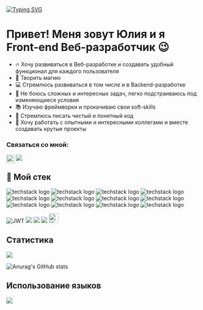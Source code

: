 [![Typing SVG](https://readme-typing-svg.herokuapp.com?color=%2336BCF7&lines=Front-end+Web+developer)](https://git.io/typing-svg)

# Привет! Меня зовут Юлия и я Front-end Веб-разработчик :wink: 

- :fire: Хочу развиваться в Веб-разработке и создавать удобный функционал для каждого пользователя
- :crystal_ball: Творить магию 
- :computer: Стремлюсь развиваться в том числе и в Backend-разработке
- :muscle: Не боюсь сложных и интересных задач, легко подстраиваюсь под изменяющиеся условия
- :books: Изучаю фреймворки и прокачиваю свои soft-skills
- :pencil: Стремлюсь писать чистый и понятный код
- :beers: Хочу работать с опытными и интересными коллегами и вместе создавать крутые проекты

### Связаться со мной: 
<a href="https://t.me/YukinaSan"><img src="https://w7.pngwing.com/pngs/172/54/png-transparent-telegram-encapsulated-postscript-transfer-blue-angle-triangle.png"/></a>
<a href="https://discord.com/Yu#4368">
  <img align="left" alt="Abhishek's Discord" width="22px" src="https://raw.githubusercontent.com/peterthehan/peterthehan/master/assets/discord.svg" />
</a>

## :wrench: Мой стек

![techstack logo](https://readme-components.vercel.app/api?component=logo&fill=black&logo=html5&svgfill=f06629)
![techstack logo](https://readme-components.vercel.app/api?component=logo&fill=black&logo=CSS3&svgfill=028dd1)
![techstack logo](https://readme-components.vercel.app/api?component=logo&fill=black&logo=javascript&svgfill=f6df1c)
![techstack logo](https://readme-components.vercel.app/api?component=logo&fill=black&logo=react&animation=spin&svgfill=15d8fe)
![techstack logo](https://readme-components.vercel.app/api?component=logo&fill=black&logo=node.js&svgfill=659b60)
![techstack logo](https://readme-components.vercel.app/api?component=logo&fill=black&logo=webpack&svgfill=8ed5fa)
![techstack logo](https://readme-components.vercel.app/api?component=logo&fill=black&logo=github)
![techstack logo](https://readme-components.vercel.app/api?component=logo&fill=black&logo=git&svgfill=ff4500)
![techstack logo](https://readme-components.vercel.app/api?component=logo&fill=black&logo=figma)
![techstack logo](https://readme-components.vercel.app/api?component=logo&fill=black&logo=postman)
![techstack logo](https://readme-components.vercel.app/api?component=logo&fill=black&logo=codepen)
![techstack logo](https://readme-components.vercel.app/api?component=logo&fill=black&logo=notion)

![JWT](https://img.shields.io/badge/JWT-black?style=for-the-badge&logo=JSON%20web%20tokens)
<img src="https://img.shields.io/badge/-БЭМ-00A3D9?style=flat&amp;logo=bem&amp;logoColor=white" />
<img src="https://img.shields.io/badge/-ES6-F7DF1E?style=flat&amp;logo=javascript&amp;logoColor=black" />
<img src="https://img.shields.io/badge/-ООП-008CBA?style=flat&amp;logo=javascript&amp;logoColor=white" />
<img src="https://img.shields.io/badge/VS%20Code-282C34?logo=visual-studio-code&logoColor=007ACC" alt="Visual Studio Code logo" title="Visual Studio Code" height="25" />





## Статистика 

<a align="center" href="https://git.io/streak-stats">
  <img src="https://streak-stats.demolab.com/?user=YukinaSan91&theme=dark" />
</a>

![Anurag's GitHub stats](https://github-readme-stats.vercel.app/api?username=YukinaSan91&show_icons=true&theme=radical)

## Использование языков

<a align="center" href="https://github.com/anuraghazra/github-readme-stats">
  <img src="https://github-readme-stats.vercel.app/api/top-langs/?username=anuraghazra&layout=compact" />
</a>

